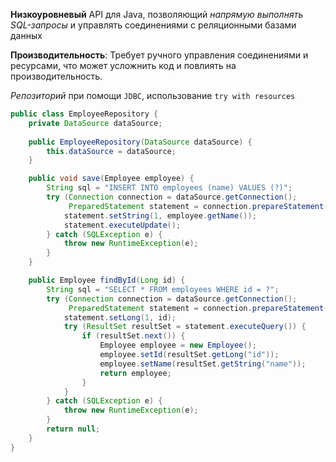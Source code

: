 __Низкоуровневый__ API для Java, позволяющий _напрямую выполнять SQL-запросы_ и управлять соединениями с реляционными базами данных

**Производительность**: Требует ручного управления соединениями и ресурсами, что может усложнить код и повлиять на производительность.

_Репозиторий_ при помощи `JDBC`, использование `try with resources` 
```java
public class EmployeeRepository {
    private DataSource dataSource;
    
    public EmployeeRepository(DataSource dataSource) {
        this.dataSource = dataSource;
    }

    public void save(Employee employee) {
        String sql = "INSERT INTO employees (name) VALUES (?)";
        try (Connection connection = dataSource.getConnection();
             PreparedStatement statement = connection.prepareStatement(sql)) {
            statement.setString(1, employee.getName());
            statement.executeUpdate();
        } catch (SQLException e) {
            throw new RuntimeException(e);
        }
    }

    public Employee findById(Long id) {
        String sql = "SELECT * FROM employees WHERE id = ?";
        try (Connection connection = dataSource.getConnection();
             PreparedStatement statement = connection.prepareStatement(sql)) {
            statement.setLong(1, id);
            try (ResultSet resultSet = statement.executeQuery()) {
                if (resultSet.next()) {
                    Employee employee = new Employee();
                    employee.setId(resultSet.getLong("id"));
                    employee.setName(resultSet.getString("name"));
                    return employee;
                }
            }
        } catch (SQLException e) {
            throw new RuntimeException(e);
        }
        return null;
    }
}

```